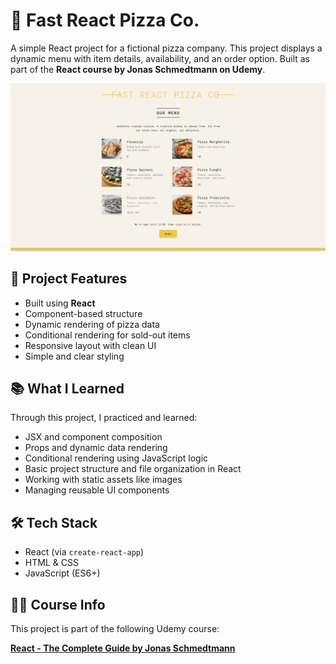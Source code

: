 # 🍕 Fast React Pizza Co.

A simple React project for a fictional pizza company. This project displays a dynamic menu with item details, availability, and an order option. Built as part of the **React course by Jonas Schmedtmann on Udemy**.

![Screenshot](./src/assets/screenshot.png)

## 🚀 Project Features

- Built using **React**
- Component-based structure
- Dynamic rendering of pizza data
- Conditional rendering for sold-out items
- Responsive layout with clean UI
- Simple and clear styling

## 📚 What I Learned

Through this project, I practiced and learned:
- JSX and component composition
- Props and dynamic data rendering
- Conditional rendering using JavaScript logic
- Basic project structure and file organization in React
- Working with static assets like images
- Managing reusable UI components

## 🛠️ Tech Stack

- React (via `create-react-app`)
- HTML & CSS
- JavaScript (ES6+)

## 🧑‍🏫 Course Info

This project is part of the following Udemy course:

**[React - The Complete Guide by Jonas Schmedtmann](https://www.udemy.com/course/react-the-complete-guide-incl-redux/)**

